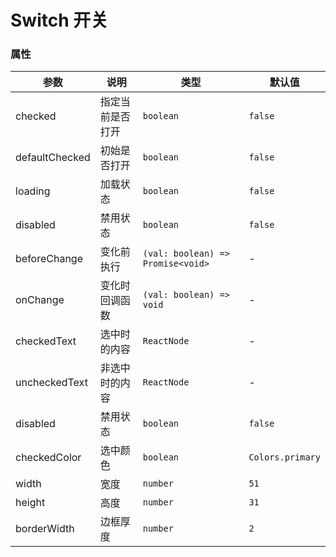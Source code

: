 # Switch 开关

<code src="./demos/demo1.tsx"></code>

<code src="./demos/demo2.tsx"></code>

### 属性

| 参数             | 说明       | 类型                                | 默认值       |
|----------------|----------|-----------------------------------|-----------|
| checked        | 指定当前是否打开 | `boolean`                         | `false`   |
| defaultChecked | 初始是否打开   | `boolean`                         | `false`   |
| loading        | 加载状态     | `boolean`                         | `false`   |
| disabled       | 禁用状态     | `boolean`                         | `false`   |
| beforeChange   | 变化前执行    | `(val: boolean) => Promise<void>` | -         |
| onChange       | 变化时回调函数  | `(val: boolean) => void`          | -         |
| checkedText    | 选中时的内容   | `ReactNode`                       | -         |
| uncheckedText  | 非选中时的内容  | `ReactNode`                       | -         |
| disabled       | 禁用状态     | `boolean`                         | `false`   |
| checkedColor   | 选中颜色     | `boolean`                         | `Colors.primary` |
| width          | 宽度       | `number`                         | `51`      |
| height         | 高度       | `number`                               | `31`      |
| borderWidth        | 边框厚度     | `number`                         | `2`       |

